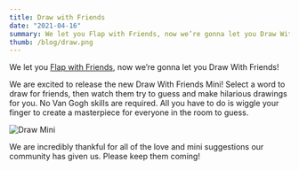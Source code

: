 ```yaml
---
title: Draw with Friends
date: "2021-04-16"
summary: We let you Flap with Friends, now we’re gonna let you Draw With Friends!
thumb: /blog/draw.png
---
```


We let you [Flap with Friends](/blog/flap-with-friends), now we’re gonna let you Draw With Friends!

We are excited to release the new Draw With Friends Mini! Select a word to draw for friends, then watch them try to guess and make hilarious drawings for you. No Van Gogh skills are required. All you have to do is wiggle your finger to create a masterpiece for everyone in the room to guess.

![Draw Mini](/blog/draw.png)

We are incredibly thankful for all of the love and mini suggestions our community has given us. Please keep them coming!
